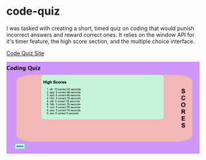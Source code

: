 # code-quiz

I was tasked with creating a short, timed quiz on coding that would punish incorrect answers and reward correct ones. It relies on the window API for it's timer feature, the high score section, and the multiple choice interface.

[Code Quiz Site](https://boogiematrix.github.io/code-quiz/)

![Code Quiz in action](https://github.com/boogiematrix/code-quiz/blob/main/Screen%20Shot%202021-03-05%20at%208.01.48%20PM.png?raw=true)
